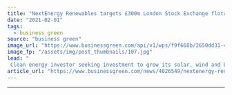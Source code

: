 ```yaml
---
title: "NextEnergy Renewables targets £300m London Stock Exchange flotation"
date: "2021-02-01"
tags: 
  - business green
source: "business green"
image_url: "https://www.businessgreen.com/api/v1/wps/f9f668b/2650dd31-43d8-4424-8279-e33747e16abc/5/iw-climate-change-solar-power-007-185x114.jpg"
image_fp: "/assets/img/post_thumbnails/107.jpg"
lead: "
 Clean energy investor seeking investment to grow its solar, wind and batteries portfolio, as Green Investment Group unveils new solar business Cero Generation ..."
article_url: "https://www.businessgreen.com/news/4026549/nextenergy-renewables-targets-gbp300m-london-stock-exchange-flotation"
---
```


---
